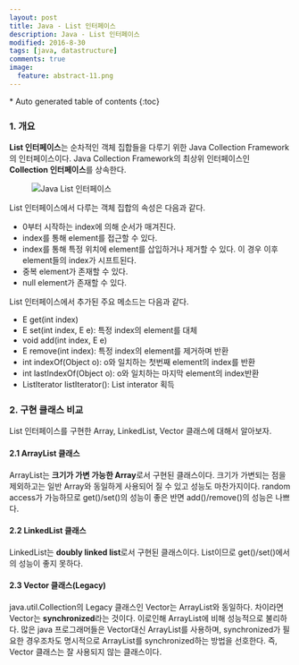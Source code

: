 ```yaml
---
layout: post
title: Java - List 인터페이스
description: Java - List 인터페이스 
modified: 2016-8-30
tags: [java, datastructure]
comments: true
image:
  feature: abstract-11.png
---
```


<section id="table-of-contents" class="toc">
<div id="drawer" markdown="1">
*  Auto generated table of contents
{:toc}
</div>
</section><!-- /#table-of-contents -->


### 1. 개요 

**List 인터페이스**는 순차적인 객체 집합들을 다루기 위한 Java Collection Framework의 인터페이스이다. Java Collection Framework의 최상위 인터페이스인 **Collection 인터페이스**를 상속한다. 

<figure>
	<img src="http://javaconceptoftheday.com/wp-content/uploads/2014/11/ListInterface.png" alt="Java List 인터페이스">
</figure>

List 인터페이스에서 다루는 객체 집합의 속성은 다음과 같다. 

- 0부터 시작하는 index에 의해 순서가 매겨진다. 
- index를 통해 element를 접근할 수 있다. 
- index를 통해 특정 위치에 element를 삽입하거나 제거할 수 있다. 이 경우 이후 element들의 index가 시프트된다. 
- 중복 element가 존재할 수 있다. 
- null element가 존재할 수 있다. 

List 인터페이스에서 추가된 주요 메소드는 다음과 같다. 

- E get(int index)
- E set(int index, E e): 특정 index의 element를 대체
- void add(int index, E e)
- E remove(int index): 특정 index의 element를 제거하며 반환
- int indexOf(Object o): o와 일치하는 첫번째 element의 index를 반환
- int lastIndexOf(Object o): o와 일치하는 마지막 element의 index반환
- ListIterator<E> listIterator(): List interator 획득

### 2. 구현 클래스 비교

List 인터페이스를 구현한 Array, LinkedList, Vector 클래스에 대해서 알아보자. 
 
#### 2.1 ArrayList 클래스

ArrayList는 **크기가 가변 가능한 Array**로서 구현된 클래스이다. 크기가 가변되는 점을 제외하고는 일반 Array와 동일하게 사용되어 질 수 있고 성능도 마찬가지이다. random access가 가능하므로 get()/set()의 성능이 좋은 반면 add()/remove()의 성능은 나쁘다. 

#### 2.2 LinkedList 클래스

LinkedList는 **doubly linked list**로서 구현된 클래스이다. List이므로 get()/set()에서의 성능이 좋지 못하다. 

#### 2.3 Vector 클래스(Legacy)

java.util.Collection의 Legacy 클래스인 Vector는 ArrayList와 동일하다. 차이라면 Vector는 **synchronized**라는 것이다. 이로인해 ArrayList에 비해 성능적으로 불리하다. 많은 java 프로그래머들은 Vector대신 ArrayList를 사용하며, synchronized가 필요한 경우조차도 명시적으로 ArrayList를 synchronized하는 방법을 선호한다. 즉, Vector 클래스는 잘 사용되지 않는 클래스이다. 

